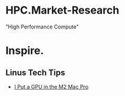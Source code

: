 # HPC.Market-Research
"High Performance Compute"
# Inspire.
## Linus Tech Tips
- [I Put a GPU in the M2 Mac Pro](https://youtu.be/OtcSNiU9Zb8)
